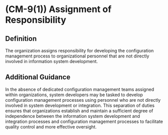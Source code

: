 
# (CM-9(1)) Assignment of Responsibility

## Definition

The organization assigns responsibility for developing the configuration management process to organizational personnel that are not directly involved in information system development.

## Additional Guidance

In the absence of dedicated configuration management teams assigned within organizations, system developers may be tasked to develop configuration management processes using personnel who are not directly involved in system development or integration. This separation of duties ensures that organizations establish and maintain a sufficient degree of independence between the information system development and integration processes and configuration management processes to facilitate quality control and more effective oversight.
